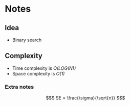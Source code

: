 # Notes

## Idea
* Binary search

## Complexity
* Time complexity is *O(LOG(N))*
* Space complexity is *O(1)*

### Extra notes
```math
$ SE = \frac{\sigma}{\sqrt{n}} $
```
